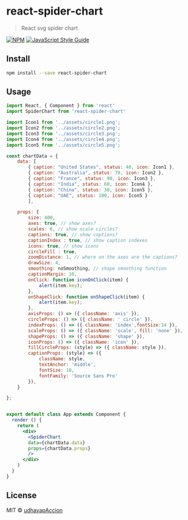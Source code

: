# react-spider-chart

> React svg spider chart

[![NPM](https://img.shields.io/npm/v/react-spider-chart.svg)](https://www.npmjs.com/package/react-spider-chart) [![JavaScript Style Guide](https://img.shields.io/badge/code_style-standard-brightgreen.svg)](https://standardjs.com)

## Install

```bash
npm install --save react-spider-chart
```

## Usage

```jsx
import React, { Component } from 'react'
import SpiderChart from 'react-spider-chart'

import Icon1 from '../assets/circle1.png';
import Icon2 from '../assets/circle2.png';
import Icon3 from '../assets/circle3.png';
import Icon4 from '../assets/circle4.png';
import Icon5 from '../assets/circle5.png';

const chartData = {
    data: [
        { caption: "United States", status: 40, icon: Icon1 },
        { caption: "Australia", status: 70, icon: Icon2 },
        { caption: "France", status: 90, icon: Icon3 },
        { caption: "India", status: 60, icon: Icon4 },
        { caption: "China", status: 30, icon: Icon5 },
        { caption: "UAE", status: 100, icon: Icon5 }
        ],

    props: {
        size: 400,
		axes: true, // show axes?
		scales: 6, // show scale circles?
		captions: true, // show captions?
		captionIndex : true, // show caption indexes
		icons: true, // show icons
		circleFill : true,
		zoomDistance: 1, // where on the axes are the captions?
		drawSize: 4,
		smoothing: noSmoothing, // shape smoothing function
		captionMargin: 10,
        onClick: function iconOnClick(item) {
            alert(item.key);
        },
        onShapeClick: function onShapeClick(item) {
            alert(item.key);
        },
        axisProps: () => ({ className: 'axis' }),
        circleProps: () => ({ className: ' circle' }),
        indexProps: () => ({ className: 'index',fontSize:14 }),
        scaleProps: () => ({ className: 'scale', fill: 'none' }),
        shapeProps: () => ({ className: 'shape' }),
        iconProps: () => ({ className: 'icon' }),
        fillCircleProps: (style) => ({ className: style }),
        captionProps: (style) => ({
            className: style,
            textAnchor: 'middle',
            fontSize: 10,
            fontFamily: 'Source Sans Pro'
        }),
    }

};


export default class App extends Component {
  render () {
    return (
      <div>
        <SpiderChart
		data={chartData.data}
		props={chartData.props}
		/>
      </div>
    )
  }
}

```

## License

MIT © [udhayapAccion](https://github.com/udhayapAccion)
